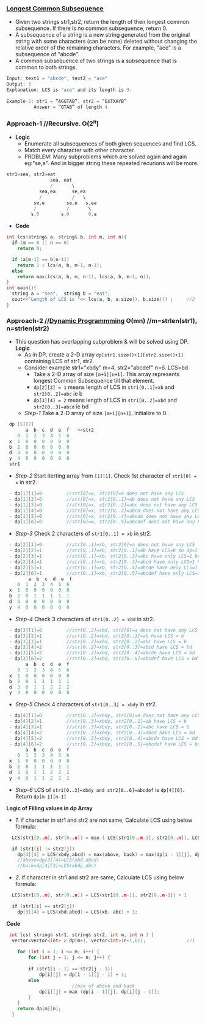 ### [Longest Common Subsequence](https://leetcode.com/problems/longest-common-subsequence/)
- Given two strings str1,str2, return the length of their longest common subsequence. If there is no common subsequence, return 0.
- A subsequence of a string is a new string generated from the original string with some characters (can be none) deleted without changing the relative order of the remaining characters. For example, "ace" is a subsequence of "abcde".
- A common subsequence of two strings is a subsequence that is common to both strings.
```c
Input: text1 = "abcde", text2 = "ace" 
Output: 3  
Explanation: LCS is "ace" and its length is 3.
           
Example-2: str1 = “AGGTAB”, str2 = “GXTXAYB” 
          Answer = “GTAB” of length 4. 
```

### Approach-1    //Recursive. O(2<sup>n</sup>)
- **Logic** 
  - Enumerate all subsequences of both given sequences and find LCS.
  - Match every character with other character. 
  - PROBLEM: Many subproblems which are solved again and again eg:"se,e". And in bigger string these repeated recurions will be more.
```c++
str1=sea, str2=eat
                sea, eat
                /       \
            sea,ea      se,ea
            /           /   \
          se,e        se,e   s,ea
          /           /       \
         s,0        s,0       0,a
```
- **Code**
```c++
int lcs(string& a, string& b, int m, int n){
  if (m == 0 || n == 0)
    return 0;

  if (a[m-1] == b[n-1])
    return 1 + lcs(a, b, m-1, n-1);
  else
    return max(lcs(a, b, m, n-1), lcs(a, b, m-1, n));
}
int main(){
  string a = "sea";  string b = "eat";
  cout<<"Length of LCS is "<< lcs(a, b, a.size(), b.size()) ;     //2
}
```

### Approach-2       //[Dynamic Programmming](/DS_Questions/Algorithms/Dynamic_Programming) O(mn) //m=strlen(str1), n=strlen(str2)
- This question has overlapping subproblem & will be solved using DP.
**Logic**
  - As in DP, create a 2-D array `dp[str1.size()+1][str2.size()+1]` containing LCS of str1, str2.
  - Consider example str1="xbdy" m=4, str2="abcdef" n=6. LCS=bd
    - Take a 2-D array of size `[m+1][n+1]`. This array represents longest Common Subsequence till that element.
    - `dp[2][3] = 1` means length of LCS in `str1[0..1]=xb` and `str2[0..2]=abc` ie b
    - `dp[3][4] = 2` means length of LCS in `str1[0..2]=xbd` and `str2[0..3]=abcd` ie bd 
  - *Step-1* Take a 2-D array of size `[m+1][n+1]`. Initialize to 0.
```c++
 dp [5][7]
       a  b  c  d  e  f   <<str2
    0  1  2  3  4  5  6
 x  1  0  0  0  0  0  0
 b  2  0  0  0  0  0  0
 d  3  0  0  0  0  0  0
 y  4  0  0  0  0  0  0
 str1
 ```
- *Step-2* Start iterting array from `[1][1]`. Check 1st character of `str1[0] = x` in str2.
```c++
 - dp[1][1]=0         //str[0]=x, str2[0]=a does not have any LCS
 - dp[1][2]=0         //str[0]=x, str2[0..1]=ab does not have any LCS
 - dp[1][3]=0         //str[0]=x, str2[0..2]=abc does not have any LCS
 - dp[1][4]=0         //str[0]=x, str2[0..3]=abcd does not have any LCS
 - dp[1][5]=0         //str[0]=x, str2[0..4]=abcde does not have any LCS
 - dp[1][6]=0         //str[0]=x, str2[0..5]=abcdef does not have any LCS 
```
- *Step-3* Check 2 characters of `str1[0..1] = xb` in str2.
```c++
 - dp[2][1]=0         //str[0..1]=xb, str2[0]=a does not have any LCS
 - dp[2][2]=1         //str[0..1]=xb, str2[0..1]=ab have LCS=b so dp=1
 - dp[2][3]=1         //str[0..1]=xb, str2[0..2]=abc have only LCS=1 hence dp=1
 - dp[2][4]=1         //str[0..1]=xb, str2[0..3]=abcd have only LCS=1 hence dp=1
 - dp[2][5]=1         //str[0..1]=xb, str2[0..4]=abcde have only LCS=1 hence dp=1
 - dp[2][6]=1         //str[0..1]=xb, str2[0..5]=abcdef have only LCS=1 hence dp=1
        a  b  c  d  e  f
    0  1  2  3  4  5  6
 x  1  0  0  0  0  0  0
 b  2  0  1  1  1  1  1
 d  3  0  0  0  0  0  0
 y  4  0  0  0  0  0  0
```
- *Step-4* Check 3 characters of `str1[0..2] = xbd` in str2.
```c++
 - dp[3][1]=0         //str[0..2]=xbd, str2[0]=a does not have any LCS
 - dp[3][2]=1         //str[0..2]=xbd, str2[0..1]=ab have LCS = b
 - dp[3][3]=1         //str[0..2]=xbd, str2[0..2]=abc have LCS = b
 - dp[3][4]=2         //str[0..2]=xbd, str2[0..3]=abcd have LCS = bd
 - dp[3][5]=2         //str[0..2]=xbd, str2[0..4]=abcde have LCS = bd
 - dp[3][6]=2         //str[0..2]=xbd, str2[0..5]=abcdef have LCS = bd
       a  b  c  d  e  f
    0  1  2  3  4  5  6
 x  1  0  0  0  0  0  0
 b  2  0  1  1  1  1  1
 d  3  0  1  1  2  2  2
 y  4  0  0  0  0  0  0
```
- *Step-5* Check 4 characters of `str1[0..3] = xbdy` in str2.
```c++
 - dp[4][1]=0         //str[0..3]=xbdy, str2[0]=a does not have any LCS
 - dp[4][2]=1         //str[0..3]=xbdy, str2[0..1]=ab have LCS = b
 - dp[4][3]=1         //str[0..3]=xbdy, str2[0..2]=abc have LCS = b
 - dp[4][4]=2         //str[0..3]=xbdy, str2[0..3]=abcd have LCS = bd
 - dp[4][5]=2         //str[0..3]=xbdy, str2[0..4]=abcde have LCS = bd
 - dp[4][6]=2         //str[0..3]=xbdy, str2[0..5]=abcdef have LCS = bd
       a  b  c  d  e  f
    0  1  2  3  4  5  6
 x  1  0  0  0  0  0  0
 b  2  0  1  1  1  1  1
 d  3  0  1  1  2  2  2
 y  4  0  1  1  2  2  2
```
  - *Step-6* LCS of `str1[0..3]=xbdy and str2[0..6]=abcdef` is `dp[4][6]`. Return `dp[m-1][n-1]`

**Logic of Filling values in dp Array**

  - *1.* if character in str1 and str2 are not same, Calculate LCS using below formula:
```c++
  LCS(str1[0..m], str[0..n]) = max ( LCS(str1[0..m-1], str2[0..n]), LCS(str1[0..m], str2[0..n-1]) )

  if (str1[i] != str2[j])
    dp[4][4] = LCS(xbdy,abcd) = max(above, back) = max(dp[i - 1][j], dp[i][j - 1])
    //above=dp[3][4]=LCS(xbd,abcd)
    //back=dp[4][3]=LCS(xbdy,abc)
```
- *2.* if character in str1 and str2 are same, Calculate LCS using below formula:
```c++
  LCS(str1[0..m], str[0..n]) = LCS(str1[0..m-1], str2[0..n-1]) + 1

  if (str1[i] == str2[j])
    dp[3][4] = LCS(xbd,abcd) = LCS(xb, abc) + 1;
```
**Code**
```c++
 int lcs( string& str1, string& str2, int m, int n ) {
  vector<vector<int> > dp(m+1, vector<int>(n+1,0));               //1
  
    for (int i = 1; i <= m; i++) {
        for (int j = 1; j <= n; j++) {
        
        if (str1[i - 1] == str2[j - 1])
            dp[i][j] = dp[i - 1][j - 1] + 1;
        else
                        //max of above and back
            dp[i][j] = max (dp[i - 1][j], dp[i][j - 1]);
        }
    }
    return dp[m][n];
  }
```
